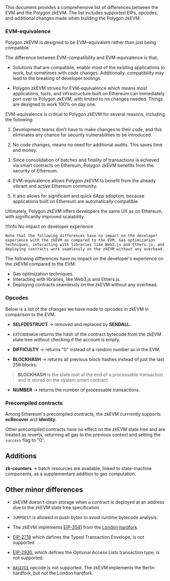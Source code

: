 This document provides a comprehensive list of differences between the EVM and the Polygon zkEVM. The list includes supported EIPs, opcodes, and additional changes made when building the Polygon zkEVM.

### EVM-equivalence

Polygon zkEVM is designed to be EVM-equivalent rather than just being compatible.

The difference between EVM-compatibility and EVM-equivalence is that;
   
   - Solutions that are compatible, enable most of the existing applications to work, but sometimes with code changes. Additionally, compatibility may lead to the breaking of developer toolings.

   - Polygon zkEVM strives for EVM-equivalence which means most applications, tools, and infrastructure built on Ethereum can immediately port over to Polygon zkEVM, with limited to no changes needed. Things are designed to work 100% on day one. 

EVM-equivalence is critical to Polygon zkEVM for several reasons, including the following:
   
   1. Development teams don't have to make changes to their code, and this eliminates any chance for security vulnerabilities to be introduced.

   2. No code changes, means no need for additional audits. This saves time and money.

   3. Since consolidation of batches and finality of transactions is achieved via smart contracts on Ethereum, Polygon zkEVM benefits from the security of Ethereum.

   4. EVM-equivalence allows Polygon zkEVM to benefit from the already vibrant and active Ethereum community.

   5. It also allows for significant and quick dApp adoption, because applications built on Ethereum are automatically compatible.

Ultimately, Polygon zkEVM offers developers the same UX as on Ethereum, with significantly improved scalability.


!!!info
    No impact on developer experience

    Note that the following differences have no impact on the developer experience with the zkEVM as compared to the EVM. Gas optimization techniques, interacting with libraries like Web3.js and Ethers.js, and deploying contracts work seamlessly on the zkEVM without any overhead.

The following differences have no impact on the developer's experience on the zkEVM compared to the EVM:

   - Gas optimization techniques.
   - Interacting with libraries, like Web3.js and Ethers.js.
   - Deploying contracts seamlessly on the zkEVM without any overhead.


### Opcodes

Below is a list of the changes we have made to opcodes in zkEVM in comparison to the EVM.
   
   - **SELFDESTRUCT** &rarr; removed and replaced by **SENDALL**.

   - `EXTCODEHASH` returns the hash of the contract bytecode from the zkEVM state tree without checking if the account is empty.

   - **DIFFICULTY** &rarr;  returns "0" instead of a random number as in the EVM.

   - **BLOCKHASH** &rarr; returns all previous block hashes instead of just the last 256 blocks.

   > **BLOCKHASH** is the state root at the end of a processable transaction and is stored on the system smart contract.

   - **NUMBER** &rarr; returns the number of processable transactions.


### Precompiled contracts

Among Ethereum's precompiled contracts, the zkEVM currrently supports: **ecRecover** and **identity**.

Other precompiled contracts have no effect on the zkEVM state tree and are treated as reverts, returning all gas to the previous context and setting the `success` flag to "0".


## Additions

**zk-counters** &rarr; batch resources are available, linked to state-machine components, as a supplementary addition to gas computation.


## Other minor differences
   
   - zkEVM doesn't clean storage when a contract is deployed at an address due to the zkEVM state tree specification.

   - `JUMPDEST` is allowed in push bytes to avoid runtime bytecode analysis.

   - The zkEVM implements [EIP-3541](https://eips.ethereum.org/EIPS/eip-3541) from the [London hardfork](https://ethereum.org/en/history/#london).

   - [EIP-2718](https://eips.ethereum.org/EIPS/eip-2718) which defines the Typed Transaction Envelope, is not supported

   - [EIP-2930](https://eips.ethereum.org/EIPS/eip-2930), which defines the Optional Access Lists transaction type, is not supported.

   - [`BASEFEE`](https://ethereum-org-fork.netlify.app/en/developers/docs/gas#base-fee) opcode is not supported. The zkEVM implements the Berlin hardfork, but not the London hardfork.
